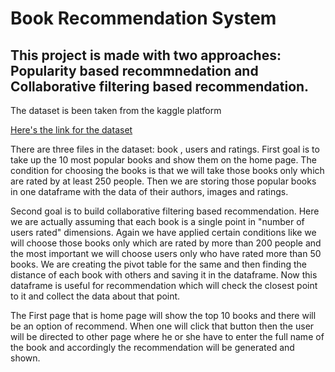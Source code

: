 <h1>Book Recommendation System</h1>
<h2>This project is made with two approaches: Popularity based recommnedation and Collaborative filtering based recommendation.</h2>
<p>The dataset is been taken from the kaggle platform</p>
<a href="https://www.kaggle.com/datasets/arashnic/book-recommendation-dataset">Here's the link for the dataset</a>
<p>There are three files in the dataset: book , users and ratings. First goal is to 
    take up the 10 most popular books and show them on the home page. The condition
    for choosing the books is that we will take those books only which are rated by at least
    250 people. Then we are storing those popular books in one dataframe with the data
    of their authors, images and ratings.
</p>
<p>Second goal is to build collaborative filtering based recommendation. Here we are actually assuming that
    each book is a single point in "number of users rated" dimensions. Again we have applied
    certain conditions like we will choose those books only which are rated by more than 200
    people and the most important we will choose users only who have rated more than 
    50 books. We are creating the pivot table for the same and then finding the distance of
    each book with others and saving it in the dataframe. Now this dataframe is useful 
    for recommendation which will check the closest point to it and collect the data about that point.
</p>
<p>The First page that is home page will show the top 10 books and there will be an option 
    of recommend. When one will click that button then the user will be directed to other page
    where he or she have to enter the full name of the book and accordingly the recommendation will
    be generated and shown.
</p>
